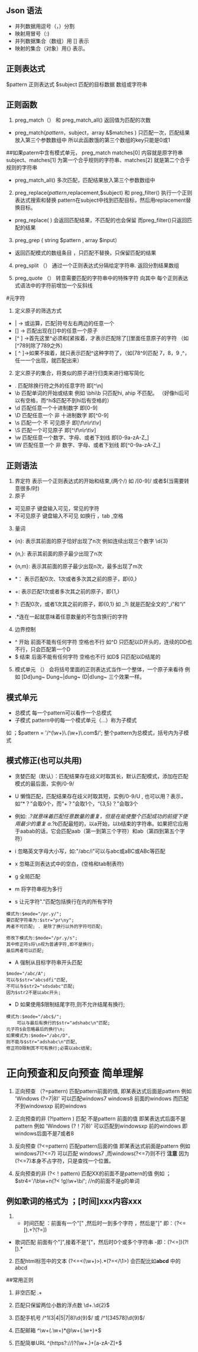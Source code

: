 ## Json 语法
- 并列数据用逗号（，）分割
- 映射用冒号（:)
- 并列数据集合（数组）用 [] 表示
- 映射的集合（对象）用{} 表示。

## 正则表达式
$pattern  正则表达式
$subject 匹配的目标数据 数组或字符串

## 正则函数
1.  preg_match（）  和 preg_match_all()  返回值为匹配的次数
-  preg_match($pattern ，$subject，array &$matches )  只匹配一次，匹配结果放入第三个参数数组中
所以此函数饿的第三个数组的key只能是0或1 

##如果patern中含有模式单元， preg_match matches[0] 内容就是原字符串 subject、matches[1] 为第一个合乎规则的字符串、matches[2] 就是第二个合乎规则的字符串


- preg_match_all() 多次匹配，匹配结果放入第三个参数数组中

2. preg_replace($pattern,$replacement,$subject)  和 preg_filter() 执行一个正则表达式搜索和替换 
pattern在subject中找到匹配目标，然后用replacement替换目标。

- preg_replace( ) 会返回匹配结果，不匹配的也会保留
而preg_filter()只返回匹配的结果

3. preg_grep ( string $pattern , array $input）
- 返回匹配模式的数组条目 ，只匹配不替换，只保留匹配的结果

4. preg_split （）
通过一个正则表达式分隔给定字符串. 返回分割结果数组

5. preg_quote （） 转意需要匹配的字符串中的特殊字符
向其中 每个正则表达式语法中的字符前增加一个反斜线

#元字符
1. 定义原子的筛选方式
- | -> 或运算，匹配|符号左右两边的任意一个
- [] -> 匹配出现在[]中的任意一个原子
- [^ ] ->首先这里^必须和[紧挨着，才表示匹配除了[]里面任意原子的字符 （如[^789]除了789之外）
- [ ^ ]->如果不挨着，就只表示匹配^这种字符了，（如[78^9]匹配 7，8，9 ,^，任一一个出现，就匹配出来）

2. 定义原子的集合，将类似的原子进行归类来进行缩写简化

- . 匹配除换行符之外的任意字符 即[^\n]
- \b 匹配单词的开始或结束 例如 \bhi\b 只匹配hi, ahip 不匹配。
（好像hi后可以有空格，而^hi$匹配不到hi后有空格的）
- \d 匹配任意一个十进制数字 即[0-9]
- \D 匹配任意一个 非 十进制数字 即[^0-9]
- \s 匹配一个 不 可见原子 即[\f\n\r\t\v]
- \S 匹配一个可见原子 即[^\f\n\r\t\v]
- \w 匹配任意一个数字、字母、或者下划线 即[0-9a-zA-Z_]
- \W 匹配任意一个 非 数字、字母、或者下划线 即[^0-9a-zA-Z_]

## 正则语法
1. 界定符
表示一个正则表达式的开始和结束,(两个/) 如 /[0-9]/ 或者$(当需要转意很多/时)
2. 原子
- 可见原子 
键盘输入可见，常见的字符
- 不可见原子
键盘输入不可见 如换行 ，tab ,空格
3. 量词
- {n}: 表示其前面的原子恰好出现了n次 例如连续出现三个数字 \d{3}
- {n,}: 表示其前面的原子最少出现了n次
- {n,m}: 表示其前面的原子最少出现n次，最多出现了m次
- *：   表示匹配0次、1次或者多次其之前的原子，即{0,}
- +:    表示匹配1次或者多次其之前的原子，即{1,}
- ?:    匹配0次，或者1次其之前的原子，即{0,1}  如 _?i 就是匹配全文的“_i”和“i”

- .*连在一起就意味着任意数量的不包含换行的字符

4. 边界控制
- ^ 开始 前面不能有任何字符 空格也不行 如^D 只匹配以D开头的，连续的DD也不行，只会匹配第一个D
- $ 结束 后面不能有任何字符 空格也不行   如D$ 只匹配以D结尾的

5. 模式单元
（）  会将括号里面的正则表达式当作一个整体，一个原子来看待 
例如 [Dd]ung~ Dung~|dung~ (D|d)ung~ 三个效果一样。

## 模式单元
- 总模式
每一个pattern可以看作一个总模式
- 子模式
pattern中的每一个模式单元（...）称为子模式

如 ；$pattern = '/^(\w+)\.(\w+)\.com$/'; 整个pattern为总模式，括号内为子模式

## 模式修正(也可以共用)
- 贪婪匹配（默认）：匹配结果存在歧义时取其长，默认匹配模式，添加在匹配模式的最后面，实例/0-9/
- U 懒惰匹配，匹配结果存在歧义时取其短，实例/0-9/U ,
也可以用？表示，如“*？”会取0个，而“+？”会取1个，“{3,5}？”会取3个

- 例如: .*?就意味着匹配任意数量的重复，但是在能使整个匹配成功的前提下使用最少的重复
a.*?b匹配最短的，以a开始，以b结束的字符串。如果把它应用于aabab的话，它会匹配aab（第一到第三个字符）和ab（第四到第五个字符）

- i 忽略英文字母大小写，如:"/abc/i"可以与abc或aBC或ABc等匹配
- x 忽略正则表达式中的空白，(空格和tab制表符)
- g 全局匹配
- m 将字符串视为多行
- s 让元字符"."匹配包括换行在内的所有字符
```
模式为:$mode="/pr.y/";
要匹配字符串为:$str="pr\ny";
两者不可匹配; . 是除了换行以外的字符可匹配;

修改下模式为:$mode="/pr.y/s";
其中修正符s将\n视为普通字符,即不是换行;
最后两者可以匹配;
```

- A 强制从目标字符串开头匹配
```
$mode="/abc/A";
可以与$str="abcsdfi"匹配,
不可以与$str2="sdsdabc"匹配;
因为$str2不是以abc开头;
```

- D 如果使用$限制结尾字符,则不允许结尾有换行;

```
模式为:$mode="/abc$/";
    可以与最后有换行的$str="adshabc\n"匹配;
元子符$会忽略最后的换行\n;
如果模式为:$mode="/abc/D",
则不能与$str="adshabc\n"匹配,
修正符D限制其不可有换行;必需以abc结尾;
```

# 正向预查和反向预查  简单理解
1. 正向预查 （?=pattern)   匹配pattern前面的值,   即某表达式后面是pattern
例如  'Windows (?=7|8)' 可以匹配windows7 windows8 前面的windows 而匹配不到windowsxp 前的windows


2. 正向预查的非 (?!pattern ) 匹配 不是pattern 前面的值    即某表达式后面不是pattern
例如 'Windows (?！7|8)' 可以匹配到windowsxp 前的windows  即windows后面不是7或者8

3. 反向预查 (?<=pattern)  匹配pattern后面的值 即某表达式前面是pattern
例如 windows7(?<=7) 可以匹配 windows7 ,而windows(?<=7)则不行
**注意** 因为(?<=7)本身不占字符，只是查找一个位置。

4. 反向预查的非  (?<！pattern)  匹配XX的前面不是pattern的值
例如 ；$str4='/\b\w+n(?< !g)\w+\b/';  //n的前面不是g的单词 

## 例如歌词的格式为 ；[时间]xxx内容xxx
1. - 时间匹配 ：前面有一个"[" ,然后时一到多个字符 ，然后是"]"
即：（?<=\[).+?(?=\])
- 歌词匹配  前面有个"]",接着不是"["，然后时0个或多个字符串
-即：(?<=\])(?!\[).* 

2. 匹配html标签中的文本
(?<=<(\w+)>).*(?=<\/\1>)  会匹配比如<b>abcd</b> 中的abcd

##常用正则
1. 非空匹配
.+

2. 匹配只保留两位小数的浮点数
\d+\.\d{2}$

3. 匹配手机号
/^1(3|4|5|7|8)\d{9}$/ 或 /^1[34578]\d{9}$/

4. 匹配邮箱
^\w+(\.\w+)*@\w+(\.\w+)+$

5. 匹配简单URL
^(https?://)?(\w+\.)+[a-zA-Z]+$
